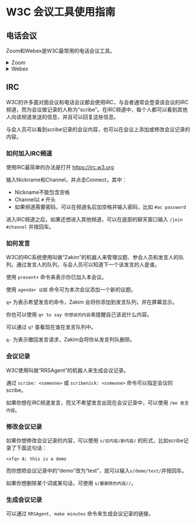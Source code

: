 # W3C 会议工具使用指南

## 电话会议

Zoom和Webex是W3C最常用的电话会议工具。

<details>
    <summary>Zoom</summary>
    <h4>如何加入会议</h4>
    <p>可以使用以下两种方法中的一种：</p>
    <ul>
      <li>点击会议URL加入会议</li>
      <li>打开Zoom app，输入会议号和密码加入会议</li>
    </ul>
    <h4>如何接入音频</h4>
    <p>加入会议后，可以使用设备语音通过互联网链接音频。</p>
    <h4>如何使用同声传译</h4>
    <p>一部分英文会议会包含中英同传，不同的会议可能会使用不同的同传工具，以下介绍 Zoom 自带的语言翻译功能：</p>
    <ul>
      <li>接入Zoom线上会议，点击会议界面「更多」或「翻译」选择相应的语言频道。</li>
      <li>「中文」频道可用于收听口译员音频（英文讲者 -> 中文翻译）；口译员不传达中文讲者原始音频，如需在此频道收听中文讲者原始音频，请点击开启「原始音频」；「英文」频道同理。</li>
      <li>「中英双语」参会者可选择不接入翻译频道，仅连接原始音频的公共频道。</li>
      <li>如需参与讨论，请在Zoom界面点击「取消静音」进行发言。</li>
    </ul>
</details>

<details>
    <summary>Webex</summary>
    <h4>如何加入会议</h4>
    <p>可以使用以下两种方法中的一种：</p>
    <ul>
      <li>点击会议URL加入会议</li>
      <li>打开Webex app，输入会议号和密码加入会议</li>
    </ul>
    <h4>如何接入音频</h4>
    <p>加入会议后，可以使用以下三种方法中的一种来接入音频：</p>
    <ul>
      <li>呼叫我的电话（推荐）</li>
      <li>直接使用网络连接音频（推荐）</li>
      <li>我将拨入电话会议系统（不推荐，此方式为国际长途接入）</li>
    </ul>
</details>

## IRC

W3C的许多面对面会议和电话会议都会使用IRC，与会者通常会登录该会议的IRC频道，而为会议做记录的人称为“scribe”。在IRC频道中，每个人都可以看到其他人向该频道发送的信息，并且可以回复这些信息。

与会人员可以看到scribe记录的会议内容，也可以在会议上添加或修改会议记录的内容。

### 如何加入IRC频道

使用IRC最简单的办法是打开 https://irc.w3.org

输入Nickname和Channel，并点击Connect，其中：

* Nickname不能包含空格
* Channel以 `#` 开头
* 如果频道需要密码，可以在频道名后加空格并输入密码，比如 `#ac password`

进入IRC频道之后，如果还想进入其他频道，可以在底部的聊天窗口输入 `/join #channel` 并按回车。

### 如何发言

W3C的IRC系统使用叫做“Zakim”的机器人来管理议题、参会人员和发言人的队列。通过发言人的队列，与会人员可以知道下一个该发言的人是谁。

使用 `present+` 命令来表示你已加入本会议。

使用 `agenda+ 议题` 命令可为本次会议添加一个新的议题。

`q+` 为表示希望发言的命令，Zakim 会将你添加到发言队列，并在屏幕显示。

你也可以使用 `q+ to say 你想说的内容`来提醒自己该说什么内容。

可以通过 `q?` 查看现在谁在发言队列中。

`q-` 为表示撤回发言请求，Zakim会将你从发言列队删除。

### 会议记录

W3C使用叫做“RRSAgent”的机器人来生成会议记录。

通过 `scribe: <someone>` 或 `scribenick: <someone>` 命令可以指定会议的scribe。

如果你想在IRC频道发言，而又不希望发言出现在会议记录中，可以使用 `/me 发言内容`。

### 修改会议记录

如果你想修改会议记录的内容，可以使用 `s/旧内容/新内容/` 的形式，比如scribe记录了下面这句话：

```
<xfq> A: this is a demo
```

而你想把会议记录中的“demo”改为“test”，就可以输入`s/demo/test/`并按回车。

如果你想删除某个词或某句话，可使用 `s/要删除的内容//`。

### 生成会议记录

可以通过 `RRSAgent, make minutes` 命令来生成会议记录的链接。
